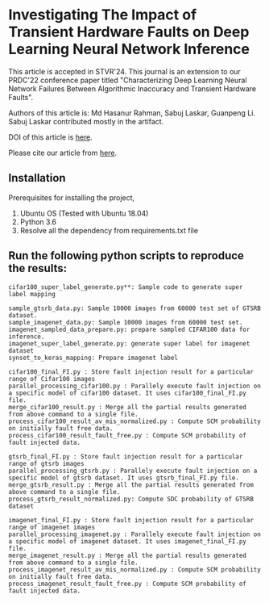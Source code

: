 # Investigating The Impact of Transient Hardware Faults on Deep Learning Neural Network Inference

This article is accepted in STVR'24. This journal is an extension to our PRDC'22 conference paper titled "Characterizing Deep Learning Neural Network Failures Between Algorithmic Inaccuracy and Transient Hardware Faults".

Authors of this article is: Md Hasanur Rahman, Sabuj Laskar, Guanpeng Li. Sabuj Laskar contributed mostly in the artifact. 

DOI of this article is [here](https://doi.org/10.1002/stvr.1873).

Please cite our article from [here](https://onlinelibrary.wiley.com/action/showCitFormats?doi=10.1002%2Fstvr.1873&mobileUi=0).

## Installation

Prerequisites for installing the project,
1. Ubuntu OS (Tested with Ubuntu 18.04)
2. Python 3.6
3. Resolve all the dependency from requirements.txt file


## Run the following python scripts to reproduce the results:
```
cifar100_super_label_generate.py**: Sample code to generate super label mapping

sample_gtsrb_data.py: Sample 10000 images from 60000 test set of GTSRB dataset.
sample_imagenet_data.py: Sample 10000 images from 60000 test set.
imagenet_sampled_data_prepare.py: prepare sampled CIFAR100 data for inference.
imagenet_super_label_generate.py: generate super label for imagenet dataset
synset_to_keras_mapping: Prepare imagenet label

cifar100_final_FI.py : Store fault injection result for a particular range of Cifar100 images
parallel_processing_cifar100.py : Parallely execute fault injection on a specific model of cifar100 dataset. It uses cifar100_final_FI.py file.
merge_cifar100_result.py : Merge all the partial results generated from above command to a single file.
process_cifar100_result_av_mis_normalized.py : Compute SCM probability on initially fault free data.
process_cifar100_result_fault_free.py : Compute SCM probability of fault injected data.

gtsrb_final_FI.py : Store fault injection result for a particular range of gtsrb images
parallel_processing_gtsrb.py : Parallely execute fault injection on a specific model of gtsrb dataset. It uses gtsrb_final_FI.py file.
merge_gtsrb_result.py : Merge all the partial results generated from above command to a single file.
process_gtsrb_result_normalized.py: Compute SDC probability of GTSRB dataset

imagenet_final_FI.py : Store fault injection result for a particular range of imagenet images
parallel_processing_imagenet.py : Parallely execute fault injection on a specific model of imagenet dataset. It uses imagenet_final_FI.py file.
merge_imagenet_result.py : Merge all the partial results generated from above command to a single file.
process_imagenet_result_av_mis_normalized.py : Compute SCM probability on initially fault free data.
process_imagenet_result_fault_free.py : Compute SCM probability of fault injected data.
```
